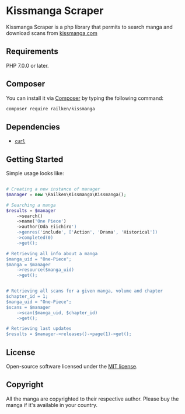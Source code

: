 # Kissmanga Scraper

Kissmanga Scraper is a php library that permits to search manga and download scans from [kissmanga.com](http://kissmanga.com/)

## Requirements

PHP 7.0.0 or later.

## Composer

You can install it via [Composer](https://getcomposer.org/) by typing the following command:

```bash
composer require railken/kissmanga
```


## Dependencies

- [`curl`](https://secure.php.net/manual/en/book.curl.php)


## Getting Started

Simple usage looks like:

```php

# Creating a new instance of manager
$manager = new \Railken\Kissmanga\Kissmanga();

# Searching a manga
$results = $manager
    ->search()
    ->name('One Piece')
    ->author(Oda Eiichiro')
    ->genres('include', ['Action', 'Drama', 'Historical'])
    ->completed(0)
    ->get();

# Retrieving all info about a manga
$manga_uid = "One-Piece";
$manga = $manager
	->resource($manga_uid)
	->get();


# Retrieving all scans for a given manga, volume and chapter
$chapter_id = 1;
$manga_uid = "One-Piece";
$scans = $manager
	->scan($manga_uid, $chapter_id)
	->get();

# Retrieving last updates 
$results = $manager->releases()->page(1)->get();

```


## License

Open-source software licensed under the [MIT license](https://opensource.org/licenses/MIT).

## Copyright

All the manga are copyrighted to their respective author. Please buy the manga if it's available in your country.